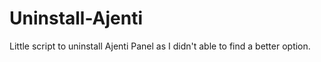 # Uninstall-Ajenti
Little script to uninstall Ajenti Panel as I didn't able to find a better option. 
